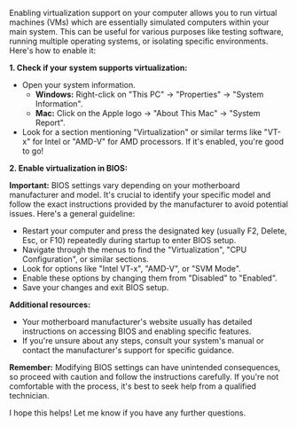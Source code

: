 Enabling virtualization support on your computer allows you to run virtual machines (VMs) which are essentially simulated computers within your main system. This can be useful for various purposes like testing software, running multiple operating systems, or isolating specific environments. Here's how to enable it:

**1. Check if your system supports virtualization:**

- Open your system information.
    - **Windows:** Right-click on "This PC" -> "Properties" -> "System Information".
    - **Mac:** Click on the Apple logo -> "About This Mac" -> "System Report".
- Look for a section mentioning "Virtualization" or similar terms like "VT-x" for Intel or "AMD-V" for AMD processors. If it's enabled, you're good to go!

**2. Enable virtualization in BIOS:**

**Important:** BIOS settings vary depending on your motherboard manufacturer and model. It's crucial to identify your specific model and follow the exact instructions provided by the manufacturer to avoid potential issues. Here's a general guideline:

- Restart your computer and press the designated key (usually F2, Delete, Esc, or F10) repeatedly during startup to enter BIOS setup.
- Navigate through the menus to find the "Virtualization", "CPU Configuration", or similar sections.
- Look for options like "Intel VT-x", "AMD-V", or "SVM Mode".
- Enable these options by changing them from "Disabled" to "Enabled".
- Save your changes and exit BIOS setup.

**Additional resources:**

- Your motherboard manufacturer's website usually has detailed instructions on accessing BIOS and enabling specific features.
- If you're unsure about any steps, consult your system's manual or contact the manufacturer's support for specific guidance.

**Remember:** Modifying BIOS settings can have unintended consequences, so proceed with caution and follow the instructions carefully. If you're not comfortable with the process, it's best to seek help from a qualified technician.

I hope this helps! Let me know if you have any further questions.